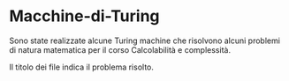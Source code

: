 # Macchine-di-Turing
Sono state realizzate alcune Turing machine che risolvono alcuni problemi di natura matematica per il corso Calcolabilità e complessità.

Il titolo dei file indica il problema risolto.
